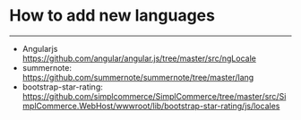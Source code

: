 # How to add new languages

---

- Angularjs https://github.com/angular/angular.js/tree/master/src/ngLocale
- summernote: https://github.com/summernote/summernote/tree/master/lang
- bootstrap-star-rating: https://github.com/simplcommerce/SimplCommerce/tree/master/src/SimplCommerce.WebHost/wwwroot/lib/bootstrap-star-rating/js/locales